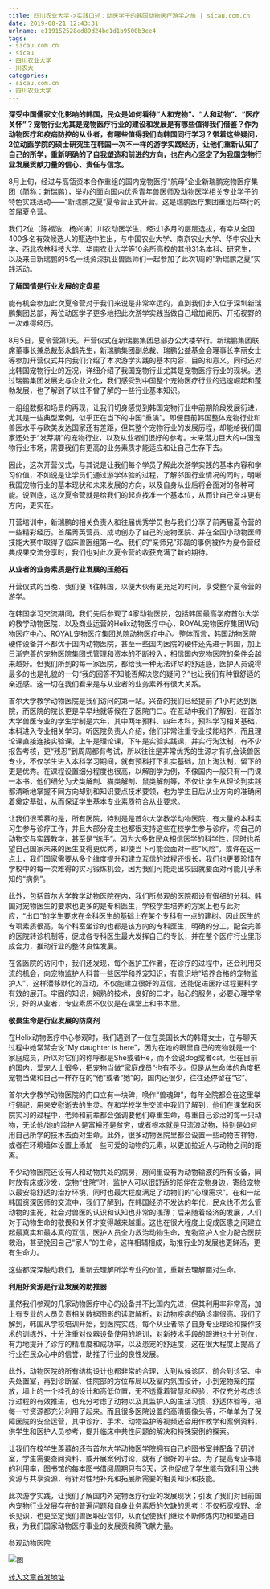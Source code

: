 ```yaml
---
title: 四川农业大学->实践口述：动医学子的韩国动物医疗游学之旅 | sicau.com.cn
date: 2019-08-21 12:43:31
urlname: e119152528ed89d24bd1d1b9500b3ee4
tags: 
- sicau.com.cn
- sicau
- 四川农业大学
- 川农大
categories:
- sicau.com.cn
- 四川农业大学
---
```



**深受中国儒家文化影响的韩国，民众是如何看待“人和宠物”、“人和动物”、“医疗关怀”？宠物行业尤其是宠物医疗行业的建设和发展是有哪些值得我们借鉴？作为动物医疗和疫病防控的从业者，有哪些值得我们向韩国同行学习？带着这些疑问，2位动医学院的硕士研究生在韩国一次不一样的游学实践经历，让他们重新认知了自己的所学，重新明确的了自我塑造和前进的方向，也在内心坚定了为我国宠物行业发展贡献力量的信心、责任与信念。**

8月上旬，经过与高瓴资本合作重组的国内宠物医疗“航母”企业新瑞鹏宠物医疗集团（简称：新瑞鹏），举办的面向国内优秀青年兽医师及动物医学相关专业学子的特色实践活动——“新瑞鹏之夏”夏令营正式开营。这是瑞鹏医疗集团重组后举行的首届夏令营。

我们2位（陈福浩、杨兴涛）川农动医学生，经过1多月的层层选拔，有幸从全国400多名有效候选人的甄选中胜出，与中国农业大学、南京农业大学、华中农业大学、西北农林科技大学、华南农业大学等10余所高校的其他31名本科、研究生，以及来自新瑞鹏的5名一线资深执业兽医师们一起参加了此次1周的“新瑞鹏之夏”实践活动。

**了解国情是行业发展的定盘星**

能有机会参加此次夏令营对于我们来说是非常幸运的，直到我们步入位于深圳新瑞鹏集团总部，两位动医学子更多地把此次游学实践当做自己增加阅历、开拓视野的一次难得经历。

8月5日，夏令营第1天。开营仪式在新瑞鹏集团总部办公大楼举行。新瑞鹏集团联席董事长兼总裁彭永鹤先生，新瑞鹏集团副总裁、瑞鹏公益基金会理事长李丽女士等参加开营仪式并向我们介绍了本次游学实践的基本内容、目的和意义。同时还对比韩国宠物行业的近况，详细介绍了我国宠物行业尤其是宠物医疗行业的现状。透过瑞鹏集团发展史与企业文化，我们感受到中国整个宠物医疗行业的迅速崛起和蓬勃发展，也了解到了以往不曾了解的一些行业基本知识。

一组组数据和场景的再现，让我们切身感觉到韩国宠物行业中前期阶段发展衍进，尤其是一些典型案例，似乎正在当下的中国“重演”。即便目前韩国整体宠物行业和兽医水平与欧美发达国家还有差距，但其整个宠物行业的发展历程，却能给我们国家还处于“发芽期”的宠物行业，以及从业者们很好的参考。未来潜力巨大的中国宠物行业市场，需要我们有更高的业务素质才能适应和让自己生存下去。

因此，这次开营仪式，与其说是让我们每个学员了解此次游学实践的基本内容和学习价值，不如说是让学员们通过游学体验的过程，了解邻国行业情况的同时，明晰我国宠物行业的基本现状和未来发展的方向，以及自身从业后将会面对的各种可能。说到底，这次夏令营就是给我们的起点找准一个基本位，从而让自己奋斗更有方向，更实在。

开营培训中，新瑞鹏的相关负责人和往届优秀学员也与我们分享了前两届夏令营的一些精彩经历。首届菁英营员、成功创办了自己的宠物医院、并在全国小动物医师技能大赛中取得了临床兽医组第一名、我们的“亲师兄”邓磊的事例被作为夏令营经典成果交流分享时，我们也对此次夏令营的收获充满了新的期待。

**从业者的业务素质是行业发展的压舱石**

开营仪式的当晚，我们便飞往韩国，以便大伙有更充足的时间，享受整个夏令营的游学。

在韩国学习交流期间，我们先后参观了4家动物医院，包括韩国最高学府首尔大学的教学动物医院，以及商业运营的Helix动物医疗中心，ROYAL宠物医疗集团W动物医疗中心、ROYAL宠物医疗集团总院动物医疗中心。整体而言，韩国动物医院硬件设备并不都优于国内动物医院，甚至一些国内医院的硬件还先进于韩国，加上日渐完善的宠物医院集团式管理和资本的不断投入，相信国内宠物医院的条件会越来越好。但我们所到的每一家医院，都给我一种无法详尽的舒适感，医护人员说得最多的也是礼貌的一句“我的回答不知能否解决您的疑问？”也让我们有种很舒适的亲近感。这一切在我们看来是与从业者的业务素养有很大关系。

首尔大学教学动物医院是我们访问的第一站。兴奋的我们已经提前了1小时达到医院，而医院的院长更是早早地就等候在了医院门口。在互动中我们了解到，在首尔大学兽医专业的学生学制是六年，其中两年预科、四年本科，预科学习相关基础，本科进入专业相关学习。听医院负责人介绍，他们非常注重专业技能培养，而且理论课直接连接实验课，上午是理论课，下午是实验实践课，并实行淘汰制，有不少报告考核，更“残忍”到周周都有考试，所以往往是非常优秀的生源才有机会读兽医专业，不仅学生进入本科学习期间，就有预科打下扎实基础，加上淘汰制，留下的更是优秀。在课程设置细分程度也很高，以解剖学为例，不像国内一般只有一门课一本书，他们细分为犬类解剖、猫类解剖、鼠类解剖等，不仅让学生从理论到实践都清晰地掌握不同方向却别和知识要点技术要领，也为学生日后从业方向的准确闲着奠定基础，从而保证学生基本专业素质符合从业要求。

让我们很羡慕的是，所有医院，特别是是首尔大学教学动物医院，有大量的本科实习生参与诊疗工作，并且大部分宠主也都很支持这些在校学生参与诊疗，将自己的动物交与实践教学，甚至是“练手”。因为大多数民众相信医学的科学性，同时也希望自己国家未来的医生变得更优秀，即使当下可能会面对一些“风险”。或许在这一点上，我们国家需要从多个维度提升和建立互信的过程还很长，我们也更要珍惜在学校中的每一次难得的实习锻炼机会，因为我们可能走出校园就要面对可能几乎未知的“病例”。

此外，包括首尔大学教学动物医院在内，我们所参观的医院都设有很细的分科。韩国对宠物医生的要求也更多的是专科医生，学校学生培养的方案上也与此对应，“出口”的学生要求在全科医生的基础上在某个专科有一点的建树。因此医生的专项素质很高，每个科室坐诊的也都是该方向的专科医生，明确的分工，配合完善的医院转诊机制等，促成各专科医生最大发挥自己的专长，并在整个医疗行业里形成合力，推动行业的整体良性发展。

在各医院的访问中，我们还发现，每个医护工作者，在诊疗的过程中，还会利用交流的机会，向宠物监护人科普一些医学和养宠知识，有意识地“培养合格的宠物监护人”，这样潜移默化的互动，不仅能建立很好的互信，还能促进医疗过程更科学有效的展开。牢固的知识，娴熟的技术，良好的口才，贴心的服务，必要心理学常识，好的从业者，专业素质不仅仅是在课堂上和书本里。

**敬畏生命是行业发展的防腐剂**

在Helix动物医疗中心参观时，我们遇到了一位在美国长大的韩籍女士，在与聊天过程中她常常会说“My daughter is here”，因为在她的眼里自己的宠物就是一个家庭成员，所以对它们的称呼都是She或者He，而不会说dog或者cat。但在目前的国内，爱宠人士很多，把宠物当做“家庭成员”也有不少。但是从生命体的角度把宠物当做和自己一样存在的“他”或者“她”的，国内还很少，往往还停留在“它”。

首尔大学教学动物医院的门口立有一块碑，唤作“兽魂碑”，每年全院都会在这里举行祭祀，用来安慰逝去的生灵。在和学校学生交流中我们了解到，他们在课堂和医院实习的过程中，老师和前辈都会强调要他们尊重生命，尊重自己诊治的每一只动物，无论他/她的监护人是富裕还是贫穷，或者根本就是只流浪动物，特别是如何用自己所学的技术去面对生命。此外，很多动物医院里都会设置一些动物吉祥物，或者在环境墙体设置上添加一些可爱的动物的元素，以更加拉近人与动物之间的距离。

不少动物医院还设有人和动物共处的病房，房间里设有为动物输液的所有设备，同时放有床或沙发，宠物“住院”时，监护人可以很舒适的陪伴在宠物身边，寄给宠物以最安稳舒适的治疗环境，同时也最大程度满足了动物们的“心理需求”。在和一起韩国资深医师的交流中，我们了解到，在韩国经济不发达的年代，民众也不怎么管动物的生死，社会对兽医的认识和认知也非常的浅薄；后来随着经济的发展，人们对于动物生命的敬畏和关怀才变得越来越重。这也在很大程度上促成医患之间建立起最真实和最本真的互信，医护人员全力救治动物生命，宠物监护人全力配合医院救治，甚至挽回自己“家人”的生命，这样相辅相成，助推行业的发展也更鲜活，更有生命力。

这些都深深触动我们，重新去理解所学专业的价值，重新去理解面对生命。

**利用好资源是行业发展的助推器**

虽然我们参观的几家动物医疗中心的设备并不比国内先进，但其利用率非常高，加上有专业的人员负责相关数据图影的读取解析，对动物疾病的确诊率很高。我们了解到，韩国从学校培训开始，到医院实践，每个从业者除了自身专业理论和操作技术的训练外，十分注重对仪器设备使用的培训，对新技术手段的跟进也十分到位，有力地提升了诊疗的精准度和成功率，以及患宠的舒适度，这在很大程度上提高了行业在民众心中的信誉，助推了行业的良性发展。

此外，动物医院的所有结构设计也都非常的合理，大到从候诊区、前台到诊室、中央处置室，再到诊断室、住院部的方位布局以及室内氛围设计，小到宠物笼的摆放，墙上的一个挂孔的设计和高低位置，无不透露着智慧和经验，不仅充分考虑诊疗过程的有效推进，也充分考虑了动物以及其监护人的生活习惯、舒适体验等，把每一寸资源都充分利用了起来。而且很多医院设置的高清摄像头等，不单单为了保障医院的安全运营，其中诊疗、手术、动物监护等视频还会用作教学和案例资料，供学生和医护人员参考，提升临床中共性问题的解决和特殊案例的探索。

让我们在校学生羡慕的还有首尔大学动物医学院拥有自己的图书室并配备了研讨室，学生需要查阅资料，或开展案例讨论，就有了很好的平台。为了提高专业书籍的利用率，图书馆的每本图书借阅周期只有3天，这也促成了学生能有效利用公共资源与共享资源，有针对性地补充和拓展所需要的相关知识和技能。

此次游学实践，让我们了解国内外宠物医疗行业的发展现状；引发了我们对目前国内宠物行业发展存在的普遍问题和自身业务素质的欠缺的思考；不仅拓宽视野、增长见识，也更坚定我们兽医职业信仰，从而促使我们继续不断修炼内功和塑造自我，为我们国家动物医疗事业的发展贡和腾飞献力量。

参观动物医院



![图](https://news.sicau.edu.cn/__local/9/2C/31/C9AABE76E58D2154BA7DB5E0C3C_D011DC86_24C0B.jpg)

[转入文章首发地址](https://news.sicau.edu.cn/info/1078/52858.htm)